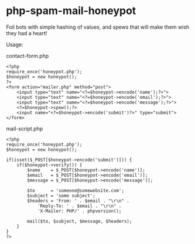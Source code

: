 php-spam-mail-honeypot
======================

Foil bots with simple hashing of values, and spews that will make them wish they had a heart!


Usage:

contact-form.php

	<?php
	require_once('honeypot.php');
	$honeypot = new honeypot(); 
	?>
	<form action="mailer.php" method="post">
		<input type="text" name="<?=$honeypot->encode('name');?>">
		<input type="text" name="<?=$honeypot->encode('email');?>">
		<input type="text" name="<?=$honeypot->encode('message');?>">
		<?=$honeypot->spew();?>
		<input name="<?=$honeypot->encode('submit')?>" type="submit">
	</form>

mail-script.php

	<?php
	require_once('honeypot.php');
	$honeypot = new honeypot(); 
	
    if(isset($_POST[$honeypot->encode('submit')])) {
        if($honeypot->verify()) {
            $name    = $_POST[$honeypot->encode('name')];
            $email   = $_POST[$honeypot->encode('email')];
            $message = $_POST[$honeypot->encode('message')];
            
            $to      = 'someone@somewebsite.com';
            $subject = 'some subject';
            $headers = 'From: ' . $email . "\r\n" .
                'Reply-To: ' . $email . "\r\n" .
                'X-Mailer: PHP/' . phpversion();
        
            mail($to, $subject, $message, $headers);
        }
	}
	?>
